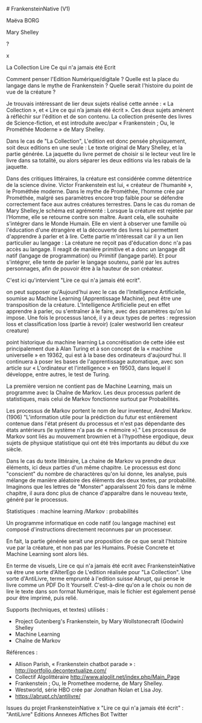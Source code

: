 # FrankensteinNative (V1)

Maëva BORG

Mary Shelley

? 

x

La Collection
Lire Ce qui n'a jamais été Ecrit 


Comment penser l'Edition Numérique/digitale ? 
Quelle est la place du langage dans le mythe de Frankenstein ?
Quelle serait l'histoire du point de vue de la créature ? 

Je trouvais intéressant de lier deux sujets réalisé cette année : « La Collection », et « Lire ce qui n’a jamais été écrit ». 
Ces deux sujets amènent à réfléchir sur l'édition et de son contenu. 
La collection présente des livres de Science-fiction, et est introduite avec/par « Frankenstein ; Ou, le Prométhée Moderne » de Mary Shelley. 

Dans le cas de "La Collection", L'edition est donc pensée physiquement, soit deux editions en une seule : Le texte original de Mary Shelley, et la partie générée.
La jaquette du livre permet de choisir si le lecteur veut lire le livre dans sa totalité, ou alors séparer les deux editions via les rabais de la jaquette.

Dans des critiques littéraires, la créature est considérée comme détentrice de la science divine.
Victor Frankenstein est lui, « créateur de l’humanité », le Prométhée moderne. 
Dans le mythe de Prométhée, l’homme crée par Prométhée, malgré ses paramètres encore trop faible pour se défendre correctement
face aux autres créatures terrestres. 
Dans le cas du roman de Mary Shelley,le schéma est agrémenté : Lorsque la créature est rejetée par l’Homme, 
elle se retourne contre son maître. 
Avant cela, elle souhaite s'intégrer dans le Monde Humain. Elle en vient à observer une famille où l'éducation d'une étrangère et la découverte des livres lui permettent d'apprendre à parler et à lire.
Cette partie m'intéressait car il y a un lien particulier au langage : La créature ne reçoit pas d'éducation donc n'a pas accès au langage. Il reagit de manière primitive et a donc un langage dit natif (langage de programmation) ou Primitif (langage parlé). 
Et pour s'intégrer, elle tente de parler le langage soutenu, parlé par les autres personnages, afin de pouvoir être à la hauteur de son créateur. 

C'est ici qu'intervient "Lire ce qui n'a jamais été ecrit".

on peut supposer qu'Aujourd'hui avec le cas de l'Intelligence Artificielle, soumise au Machine Learning (Apprentissage Machine), peut être une transposition de la créature.
L'Intelligence Artificielle peut en effet apprendre à parler, ou s'entraîner à le faire, avec des paramètres qu'on lui impose.
Une fois le processus lancé, il y a deux types de pertes : regression loss et classification loss
(partie à revoir)
(caler westworld lien createur creature)

point historique du machine learning
La concrétisation de cette idée est principalement due à Alan Turing et à son concept de la « machine universelle » en 19362, qui est à la base des ordinateurs d'aujourd'hui. Il continuera à poser les bases de l'apprentissage automatique, avec son article sur « L'ordinateur et l'intelligence » en 19503, dans lequel il développe, entre autres, le test de Turing.


La première version ne contient pas de Machine Learning, mais un programme avec la Chaîne de Markov.
Les deux processus parlent de statistiques, mais celui de Markov fonctionne surtout par Probabilités.

Les processus de Markov portent le nom de leur inventeur, Andreï Markov. (1906)
"L'information utile pour la prédiction du futur est entièrement contenue dans l'état présent du processus et n'est pas dépendante des états antérieurs (le système n'a pas de « mémoire »)."
Les processus de Markov sont liés au mouvement brownien et à l'hypothèse ergodique, deux sujets de physique statistique qui ont été très importants au début du xxe siècle.


Dans le cas du texte littéraire, La chaine de Markov va prendre deux éléments, ici deux parties d'un même chapitre. 
Le processus est donc "conscient" du nombre de charactères qu'on lui donne, les analyse, puis mélange de manière aléatoire des éléments des deux textes, par probabilité.
Imaginons que les lettres de "Monster" apparaîssent 20 fois dans le même chapitre, il aura donc plus de chance d'apparaître dans le nouveau texte, généré par le processus. 

Statistiques : machine learning /Markov : probabilités

Un programme informatique en code natif (ou langage machine) est composé d'instructions directement reconnues par un processeur.

En fait, la partie générée serait une proposition de ce que serait l'histoire vue par la créature, et non pas par les Humains. 
Poésie Concrete et Machine Learning sont alors liés. 


En terme de visuels, Lire ce qui n'a jamais été ecrit avec FrankensteinNative va être une sorte d'AlterEgo de L'edition réalisée
pour "La Collection". Une sorte d'AntiLivre, terme emprunté à l'edition suisse Abrupt, qui pense le livre comme un PDF Do It Yourself. 
C'est-à-dire qu'on a le choix ou non de lire le texte dans son format Numérique, mais le fichier est également pensé pour être imprimé, puis relié. 

Supports (techniques, et textes) utilisés :
- Project Gutenberg's Frankenstein, by Mary Wollstonecraft (Godwin) Shelley 
- Machine Learning
- Chaîne de Markov 

Références :
- Allison Parish, « Frankenstein chatbot parade » : http://portfolio.decontextualize.com/
- Collectif Algolittéraire  http://www.algolit.net/index.php/Main_Page
- Frankenstein ; Ou, le Promethee moderne, de Mary Shelley. 
- Westworld, série HBO crée par Jonathan Nolan et Lisa Joy. 
- https://abrupt.ch/antilivre/

Issues du projet FrankensteinNative x "Lire ce qui n'a jamais été écrit" :
"AntiLivre"
Editions Annexes
Affiches 
Bot Twitter 

